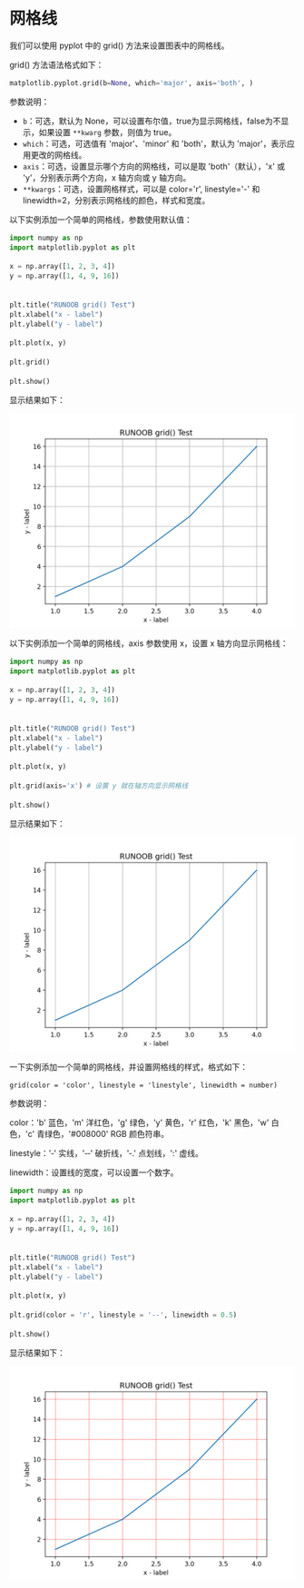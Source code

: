 # 网格线

我们可以使用 pyplot 中的 grid() 方法来设置图表中的网格线。

grid() 方法语法格式如下：

```python
matplotlib.pyplot.grid(b=None, which='major', axis='both', )
```

参数说明：

* `b`：可选，默认为 None，可以设置布尔值，true为显示网格线，false为不显示，如果设置 `**kwarg` 参数，则值为 true。
* `which`：可选，可选值有 'major'、'minor' 和 'both'，默认为 'major'，表示应用更改的网格线。
* `axis`：可选，设置显示哪个方向的网格线，可以是取 'both'（默认），'x' 或 'y'，分别表示两个方向，x 轴方向或 y 轴方向。
* `**kwargs`：可选，设置网格样式，可以是 color='r', linestyle='-' 和 linewidth=2，分别表示网格线的颜色，样式和宽度。

以下实例添加一个简单的网格线，参数使用默认值：

```python
import numpy as np
import matplotlib.pyplot as plt

x = np.array([1, 2, 3, 4])
y = np.array([1, 4, 9, 16])


plt.title("RUNOOB grid() Test")
plt.xlabel("x - label")
plt.ylabel("y - label")

plt.plot(x, y)

plt.grid()

plt.show()
```

显示结果如下：

![Matplotlib grid](/images/chapter_1/1.4.6.grid/pl_grid-1.png)

以下实例添加一个简单的网格线，axis 参数使用 x，设置 x 轴方向显示网格线：

```python
import numpy as np
import matplotlib.pyplot as plt

x = np.array([1, 2, 3, 4])
y = np.array([1, 4, 9, 16])


plt.title("RUNOOB grid() Test")
plt.xlabel("x - label")
plt.ylabel("y - label")

plt.plot(x, y)

plt.grid(axis='x') # 设置 y 就在轴方向显示网格线

plt.show()
```

显示结果如下：

![Matplotlib grid](/images/chapter_1/1.4.6.grid/pl_grid-2.png)

一下实例添加一个简单的网格线，并设置网格线的样式，格式如下：

```
grid(color = 'color', linestyle = 'linestyle', linewidth = number)
```

参数说明：

color：'b' 蓝色，'m' 洋红色，'g' 绿色，'y' 黄色，'r' 红色，'k' 黑色，'w' 白色，'c' 青绿色，'#008000' RGB 颜色符串。

linestyle：'‐' 实线，'‐‐' 破折线，'‐.' 点划线，':' 虚线。

linewidth：设置线的宽度，可以设置一个数字。

```python
import numpy as np
import matplotlib.pyplot as plt

x = np.array([1, 2, 3, 4])
y = np.array([1, 4, 9, 16])


plt.title("RUNOOB grid() Test")
plt.xlabel("x - label")
plt.ylabel("y - label")

plt.plot(x, y)

plt.grid(color = 'r', linestyle = '--', linewidth = 0.5)

plt.show()
```

显示结果如下：

![Matplotlib grid](/images/chapter_1/1.4.6.grid/pl_grid-3.png)